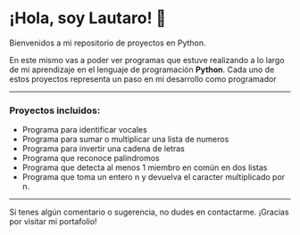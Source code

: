 # ¡Hola, soy Lautaro! 👋

Bienvenidos a mi repositorio de proyectos en Python. 

En este mismo vas a poder ver programas que estuve realizando a lo largo de mi aprendizaje en el lenguaje de programación **Python**.
Cada uno de estos proyectos representa un paso en mi desarrollo como programador

---
### Proyectos incluidos:
- Programa para identificar vocales
- Programa para sumar o multiplicar una lista de numeros
- Programa para invertir una cadena de letras
- Programa que reconoce palindromos
- Programa que detecta al menos 1 miembro en común en dos listas
- Programa que  toma un entero n y devuelva el caracter multiplicado por n.

---

Si tenes algún comentario o sugerencia, no dudes en contactarme. ¡Gracias por visitar mi portafolio!
